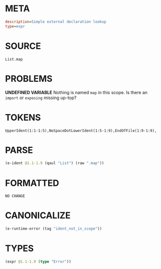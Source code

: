 # META
~~~ini
description=Simple external declaration lookup
type=expr
~~~
# SOURCE
~~~roc
List.map
~~~
# PROBLEMS
**UNDEFINED VARIABLE**
Nothing is named `map` in this scope.
Is there an `import` or `exposing` missing up-top?

# TOKENS
~~~zig
UpperIdent(1:1-1:5),NoSpaceDotLowerIdent(1:5-1:9),EndOfFile(1:9-1:9),
~~~
# PARSE
~~~clojure
(e-ident @1.1-1.9 (qaul "List") (raw ".map"))
~~~
# FORMATTED
~~~roc
NO CHANGE
~~~
# CANONICALIZE
~~~clojure
(e-runtime-error (tag "ident_not_in_scope"))
~~~
# TYPES
~~~clojure
(expr @1.1-1.9 (type "Error"))
~~~
